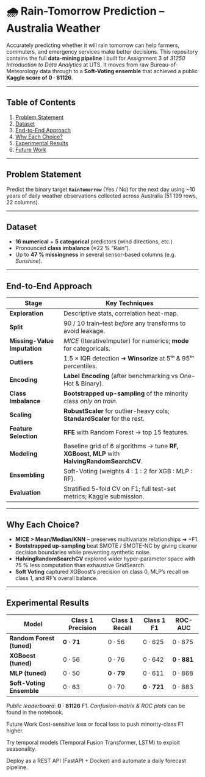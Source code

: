 # 🌧️ Rain-Tomorrow Prediction – Australia Weather

Accurately predicting whether it will rain tomorrow can help farmers, commuters, and emergency services make better decisions.
This repository contains the full **data-mining pipeline** I built for Assignment 3 of *31250 Introduction to Data Analytics* at UTS. It moves from raw Bureau-of-Meteorology data through to a **Soft-Voting ensemble** that achieved a public **Kaggle score of 0 · 81126**.

---

## Table of Contents

1. [Problem Statement](#problem-statement)
2. [Dataset](#dataset)
3. [End-to-End Approach](#end-to-end-approach)
4. [Why Each Choice?](#why-each-choice)
5. [Experimental Results](#experimental-results)
6. [Future Work](#future-work)

---

## Problem Statement

Predict the binary target **`RainTomorrow`** (Yes / No) for the next day using \~10 years of daily weather observations collected across Australia (51 199 rows, 22 columns).

---

## Dataset

* **16 numerical** + **5 categorical** predictors (wind directions, etc.)
* Pronounced **class imbalance** (≈22 % “Rain”).
* Up to **47 % missingness** in several sensor-based columns (e.g. *Sunshine*).

---

## End-to-End Approach

| Stage                        | Key Techniques                                                                            |
| ---------------------------- | ----------------------------------------------------------------------------------------- |
| **Exploration**              | Descriptive stats, correlation heat-map.                                                  |
| **Split**                    | 90 / 10 train–test *before* any transforms to avoid leakage.                              |
| **Missing-Value Imputation** | *MICE* (IterativeImputer) for numerics; **mode** for categoricals.                        |
| **Outliers**                 | 1.5 × IQR detection ➜ **Winsorize** at 5ᵗʰ & 95ᵗʰ percentiles.                            |
| **Encoding**                 | **Label Encoding** (after benchmarking vs One-Hot & Binary).                              |
| **Class Imbalance**          | **Bootstrapped up-sampling** of the minority class *only on train*.                       |
| **Scaling**                  | **RobustScaler** for outlier-heavy cols; **StandardScaler** for the rest.                 |
| **Feature Selection**        | **RFE** with Random Forest → top 15 features.                                             |
| **Modeling**                 | Baseline grid of 6 algorithms → tune **RF, XGBoost, MLP** with **HalvingRandomSearchCV**. |
| **Ensembling**               | Soft-Voting (weights 4 : 1 : 2 for XGB : MLP : RF).                                       |
| **Evaluation**               | Stratified 5-fold CV on F1; full test-set metrics; Kaggle submission.                     |

---

## Why Each Choice?

* **MICE > Mean/Median/KNN** – preserves multivariate relationships ➜ +F1.
* **Bootstrapped up-sampling** beat SMOTE / SMOTE-NC by giving cleaner decision boundaries while preventing synthetic noise.
* **HalvingRandomSearchCV** explored wider hyper-parameter space with 75 % less computation than exhaustive GridSearch.
* **Soft Voting** captured XGBoost’s precision on class 0, MLP’s recall on class 1, and RF’s overall balance.

---

## Experimental Results

| Model                     | Class 1 Precision | Class 1 Recall | Class 1 F1  | ROC-AUC     |
| ------------------------- | ----------------- | -------------- | ----------- | ----------- |
| **Random Forest (tuned)** | **0 · 71**        | 0 · 56         | 0 · 625     | 0 · 875     |
| **XGBoost (tuned)**       | 0 · 56            | 0 · 76         | 0 · 642     | **0 · 881** |
| **MLP (tuned)**           | 0 · 50            | **0 · 79**     | 0 · 611     | 0 · 868     |
| **Soft-Voting Ensemble**  | 0 · 63            | 0 · 70         | **0 · 721** | 0 · 883     |

*Public leaderboard*: **0 · 81126** F1.
*Confusion-matrix & ROC plots* can be found in the notebook.

Future Work
Cost-sensitive loss or focal loss to push minority-class F1 higher.

Try temporal models (Temporal Fusion Transformer, LSTM) to exploit seasonality.

Deploy as a REST API (FastAPI + Docker) and automate a daily forecast pipeline.

